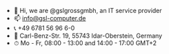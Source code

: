 - 👋 Hi, we are @gslgrossgmbh, an IT service provider
- 📫 info@gsl-computer.de
- 📞 +49 6781 56 96 6-0
- 📍 Carl-Benz-Str. 19, 55743 Idar-Oberstein, Germany
- ⏱ Mo - Fr, 08:00 - 13:00 and 14:00 - 17:00 GMT+2
